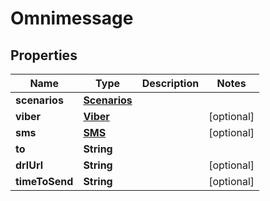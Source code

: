 
# Omnimessage

## Properties
Name | Type | Description | Notes
------------ | ------------- | ------------- | -------------
**scenarios** | [**Scenarios**](Scenarios.md) |  | 
**viber** | [**Viber**](Viber.md) |  |  [optional]
**sms** | [**SMS**](SMS.md) |  |  [optional]
**to** | **String** |  | 
**drlUrl** | **String** |  |  [optional]
**timeToSend** | **String** |  |  [optional]



